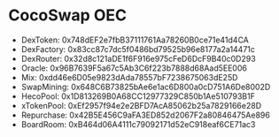 # CocoSwap OEC

- DexToken: 0x748dEF2e7fbB37111761Aa78260B0ce71e41d4CA
- DexFactory: 0x83cc87c7dc5f0486bd79525b96e8177a2a14471c
- DexRouter: 0x32d8c121aDE1f6F916e975cFeD6DcF9B40c0D293
- Oracle: 0x96B7639F5a67c5Ab3C6f223b7888d68Aad5EE006
- Mix: 0xdd46e6D05e9823dAda78557bF7238675063dE25D
- SwapMining: 0x648C6B73825bAe6e1ac6D800a0cD751A6De8002D
- HecoPool: 0x1D813269B0A68CC12977329C850b1Ae510793B1F
- xTokenPool: 0xEf2957f94e2e2BFD7AcA85062b25a7829166e28D
- Repurchase: 0x42B5E456C9aFA3ED852d2067F2a80846475Ae896
- BoardRoom: 0xB464d06A4111c79092171d52eC918eaf6CE71ac3
